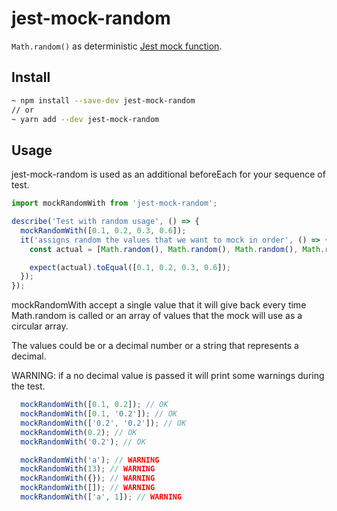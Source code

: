 # jest-mock-random

`Math.random()` as deterministic [Jest mock function](https://facebook.github.io/jest/docs/mock-functions.html).

## Install

```bash
~ npm install --save-dev jest-mock-random
// or
~ yarn add --dev jest-mock-random
```

## Usage

jest-mock-random is used as an additional beforeEach for your sequence of test.

```javascript
import mockRandomWith from 'jest-mock-random';

describe('Test with random usage', () => {
  mockRandomWith([0.1, 0.2, 0.3, 0.6]);
  it('assigns random the values that we want to mock in order', () => {
    const actual = [Math.random(), Math.random(), Math.random(), Math.random()]; // [0.1, 0.2, 0.3, 0.6]

    expect(actual).toEqual([0.1, 0.2, 0.3, 0.6]);
  });
});
```
mockRandomWith accept a single value that it will give back every time Math.random is called or an array of values that the mock will use as a circular array.

The values could be or a decimal number or a string that represents a decimal.

WARNING: if a no decimal value is passed it will print some warnings during the test.

```javascript
  mockRandomWith([0.1, 0.2]); // OK
  mockRandomWith([0.1, '0.2']); // OK
  mockRandomWith(['0.2', '0.2']); // OK
  mockRandomWith(0.2); // OK
  mockRandomWith('0.2'); // OK

  mockRandomWith('a'); // WARNING
  mockRandomWith(13); // WARNING
  mockRandomWith({}); // WARNING
  mockRandomWith([]); // WARNING
  mockRandomWith(['a', 1]); // WARNING
